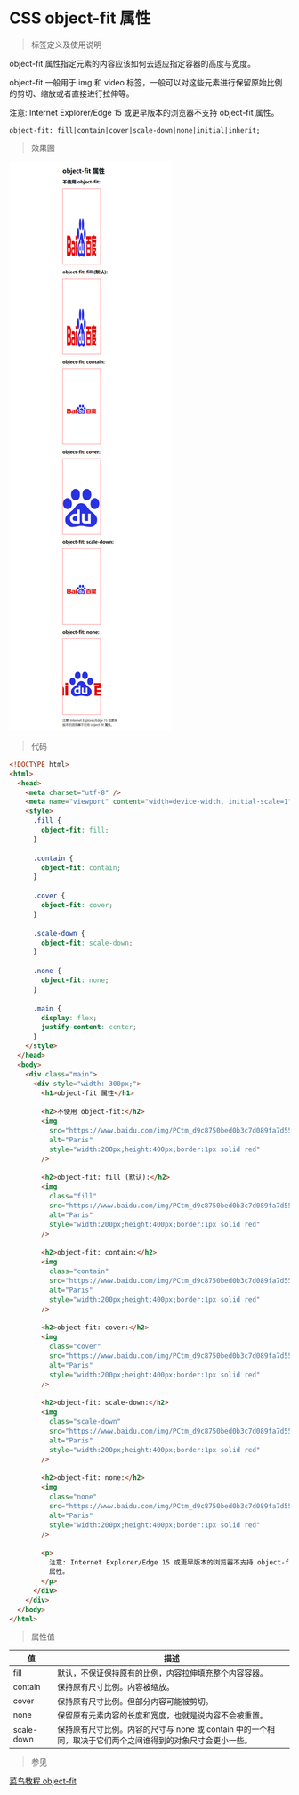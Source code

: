 # CSS object-fit 属性

> 标签定义及使用说明

object-fit 属性指定元素的内容应该如何去适应指定容器的高度与宽度。

object-fit 一般用于 img 和 video 标签，一般可以对这些元素进行保留原始比例的剪切、缩放或者直接进行拉伸等。

注意: Internet Explorer/Edge 15 或更早版本的浏览器不支持 object-fit 属性。

```
object-fit: fill|contain|cover|scale-down|none|initial|inherit;
```

> 效果图

![](https://raw.githubusercontent.com/Hz-Cool/Notes/master/Images/200918-object-fit.png)

> 代码

```html
<!DOCTYPE html>
<html>
  <head>
    <meta charset="utf-8" />
    <meta name="viewport" content="width=device-width, initial-scale=1" />
    <style>
      .fill {
        object-fit: fill;
      }

      .contain {
        object-fit: contain;
      }

      .cover {
        object-fit: cover;
      }

      .scale-down {
        object-fit: scale-down;
      }

      .none {
        object-fit: none;
      }

      .main {
        display: flex;
        justify-content: center;
      }
    </style>
  </head>
  <body>
    <div class="main">
      <div style="width: 300px;">
        <h1>object-fit 属性</h1>

        <h2>不使用 object-fit:</h2>
        <img
          src="https://www.baidu.com/img/PCtm_d9c8750bed0b3c7d089fa7d55720d6cf.png"
          alt="Paris"
          style="width:200px;height:400px;border:1px solid red"
        />

        <h2>object-fit: fill (默认):</h2>
        <img
          class="fill"
          src="https://www.baidu.com/img/PCtm_d9c8750bed0b3c7d089fa7d55720d6cf.png"
          alt="Paris"
          style="width:200px;height:400px;border:1px solid red"
        />

        <h2>object-fit: contain:</h2>
        <img
          class="contain"
          src="https://www.baidu.com/img/PCtm_d9c8750bed0b3c7d089fa7d55720d6cf.png"
          alt="Paris"
          style="width:200px;height:400px;border:1px solid red"
        />

        <h2>object-fit: cover:</h2>
        <img
          class="cover"
          src="https://www.baidu.com/img/PCtm_d9c8750bed0b3c7d089fa7d55720d6cf.png"
          alt="Paris"
          style="width:200px;height:400px;border:1px solid red"
        />

        <h2>object-fit: scale-down:</h2>
        <img
          class="scale-down"
          src="https://www.baidu.com/img/PCtm_d9c8750bed0b3c7d089fa7d55720d6cf.png"
          alt="Paris"
          style="width:200px;height:400px;border:1px solid red"
        />

        <h2>object-fit: none:</h2>
        <img
          class="none"
          src="https://www.baidu.com/img/PCtm_d9c8750bed0b3c7d089fa7d55720d6cf.png"
          alt="Paris"
          style="width:200px;height:400px;border:1px solid red"
        />

        <p>
          注意: Internet Explorer/Edge 15 或更早版本的浏览器不支持 object-fit
          属性。
        </p>
      </div>
    </div>
  </body>
</html>
```

> 属性值

| 值         | 描述                                                                                                        |
| ---------- | ----------------------------------------------------------------------------------------------------------- |
| fill       | 默认，不保证保持原有的比例，内容拉伸填充整个内容容器。                                                      |
| contain    | 保持原有尺寸比例。内容被缩放。                                                                              |
| cover      | 保持原有尺寸比例。但部分内容可能被剪切。                                                                    |
| none       | 保留原有元素内容的长度和宽度，也就是说内容不会被重置。                                                      |
| scale-down | 保持原有尺寸比例。内容的尺寸与 none 或 contain 中的一个相同，取决于它们两个之间谁得到的对象尺寸会更小一些。 |

> 参见

[菜鸟教程 object-fit](https://www.runoob.com/cssref/pr-object-fit.html)
